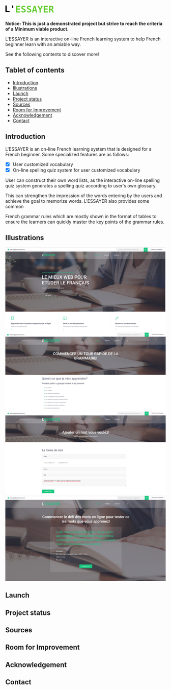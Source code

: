 # ![L'ESSAYER](Lessayer/lib/src/resources/images/logo.png)

**Notice: This is just a demonstrated project but strive to reach the criteria of a Minimum viable product.**

L'ESSAYER is an interactive on-line French learning system to help French beginner learn with an amiable way.

See the following contents to discover more!

## Tablet of contents
* [Introduction](#introduction)
* [Illustrations](#illustrations)
* [Launch](#launch)
* [Project status](#project-status)
* [Sources](#sources)
* [Room for Improvement](#room-for-improvement)
* [Acknowledgement](#acknowledgement)
* [Contact](#contact)

## Introduction

L'ESSAYER is an on-line French learning system that is designed for a French beginner. Some specialized features are as follows:

- [x] User customized vocabulary
- [x] On-line spelling quiz system for user customized vocabulary

User can construct their own word lists, as the interactive on-line spelling quiz system generates a spelling quiz according to user's own glossary.

This can strengthen the impression of the words entering by the users and achieve the goal to memorize words. L'ESSAYER also provides some common 

French grammar rules which are mostly shown in the format of tables to ensure the learners can quickly master the key points of the grammar rules. 

## Illustrations
![homepage.png](Illustrations/homepage.png)
![grammar_rules.png](Illustrations/grammar_rules.png)
![add_new_word.png](Illustrations/add_new_word.png)
![spelling_quiz.png](Illustrations/spelling_quiz.png)
## Launch

## Project status

## Sources

## Room for Improvement

## Acknowledgement

## Contact